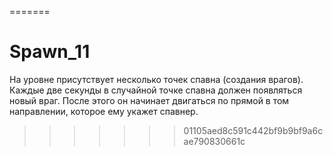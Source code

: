 
=======
# Spawn_11

На уровне присутствует несколько точек спавна (создания врагов).
Каждые две секунды в случайной точке спавна должен появляться новый враг. После этого он начинает двигаться по прямой в том направлении, которое ему укажет спавнер.
>>>>>>> 01105aed8c591c442bf9b9bf9a6cae790830661c
